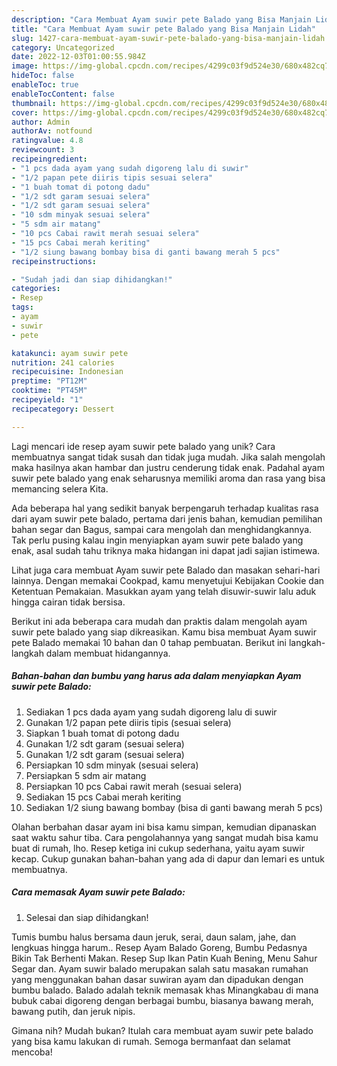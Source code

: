 ```yaml
---
description: "Cara Membuat Ayam suwir pete Balado yang Bisa Manjain Lidah"
title: "Cara Membuat Ayam suwir pete Balado yang Bisa Manjain Lidah"
slug: 1427-cara-membuat-ayam-suwir-pete-balado-yang-bisa-manjain-lidah
category: Uncategorized
date: 2022-12-03T01:00:55.984Z
image: https://img-global.cpcdn.com/recipes/4299c03f9d524e30/680x482cq70/ayam-suwir-pete-balado-foto-resep-utama.jpg
hideToc: false
enableToc: true
enableTocContent: false
thumbnail: https://img-global.cpcdn.com/recipes/4299c03f9d524e30/680x482cq70/ayam-suwir-pete-balado-foto-resep-utama.jpg
cover: https://img-global.cpcdn.com/recipes/4299c03f9d524e30/680x482cq70/ayam-suwir-pete-balado-foto-resep-utama.jpg
author: Admin
authorAv: notfound
ratingvalue: 4.8
reviewcount: 3
recipeingredient:
- "1 pcs dada ayam yang sudah digoreng lalu di suwir"
- "1/2 papan pete diiris tipis sesuai selera"
- "1 buah tomat di potong dadu"
- "1/2 sdt garam sesuai selera"
- "1/2 sdt garam sesuai selera"
- "10 sdm minyak sesuai selera"
- "5 sdm air matang"
- "10 pcs Cabai rawit merah sesuai selera"
- "15 pcs Cabai merah keriting"
- "1/2 siung bawang bombay bisa di ganti bawang merah 5 pcs"
recipeinstructions:

- "Sudah jadi dan siap dihidangkan!"
categories:
- Resep
tags:
- ayam
- suwir
- pete

katakunci: ayam suwir pete 
nutrition: 241 calories
recipecuisine: Indonesian
preptime: "PT12M"
cooktime: "PT45M"
recipeyield: "1"
recipecategory: Dessert

---
```





Lagi mencari ide resep ayam suwir pete balado yang unik? Cara membuatnya sangat tidak susah dan tidak juga mudah. Jika salah mengolah maka hasilnya akan hambar dan justru cenderung tidak enak. Padahal ayam suwir pete balado yang enak seharusnya memiliki aroma dan rasa yang bisa memancing selera Kita.





Ada beberapa hal yang sedikit banyak berpengaruh terhadap kualitas rasa dari ayam suwir pete balado, pertama dari jenis bahan, kemudian pemilihan bahan segar dan Bagus, sampai cara mengolah dan menghidangkannya. Tak perlu pusing kalau ingin menyiapkan ayam suwir pete balado yang enak,      asal sudah tahu triknya maka hidangan ini dapat jadi sajian istimewa.














Lihat juga cara membuat Ayam suwir pete Balado dan masakan sehari-hari lainnya. Dengan memakai Cookpad, kamu menyetujui Kebijakan Cookie dan Ketentuan Pemakaian. Masukkan ayam yang telah disuwir-suwir lalu aduk hingga cairan tidak bersisa.






Berikut ini ada beberapa cara mudah dan praktis dalam mengolah ayam suwir pete balado yang siap dikreasikan. Kamu bisa membuat Ayam suwir pete Balado memakai 10 bahan dan 0 tahap pembuatan. Berikut ini langkah-langkah dalam membuat hidangannya.

<!--inarticleads1-->

##### Bahan-bahan dan bumbu yang harus ada dalam menyiapkan Ayam suwir pete Balado:

1. Sediakan 1 pcs dada ayam yang sudah digoreng lalu di suwir
1. Gunakan 1/2 papan pete diiris tipis (sesuai selera)
1. Siapkan 1 buah tomat di potong dadu
1. Gunakan 1/2 sdt garam (sesuai selera)
1. Gunakan 1/2 sdt garam (sesuai selera)
1. Persiapkan 10 sdm minyak (sesuai selera)
1. Persiapkan 5 sdm air matang
1. Persiapkan 10 pcs Cabai rawit merah (sesuai selera)
1. Sediakan 15 pcs Cabai merah keriting
1. Sediakan 1/2 siung bawang bombay (bisa di ganti bawang merah 5 pcs)


Olahan berbahan dasar ayam ini bisa kamu simpan, kemudian dipanaskan saat waktu sahur tiba. Cara pengolahannya yang sangat mudah bisa kamu buat di rumah, lho. Resep ketiga ini cukup sederhana, yaitu ayam suwir kecap. Cukup gunakan bahan-bahan yang ada di dapur dan lemari es untuk membuatnya. 

<!--inarticleads2-->

##### Cara memasak Ayam suwir pete Balado:


1. Selesai dan siap dihidangkan!

Tumis bumbu halus bersama daun jeruk, serai, daun salam, jahe, dan lengkuas hingga harum.. Resep Ayam Balado Goreng, Bumbu Pedasnya Bikin Tak Berhenti Makan. Resep Sup Ikan Patin Kuah Bening, Menu Sahur Segar dan. Ayam suwir balado merupakan salah satu masakan rumahan yang menggunakan bahan dasar suwiran ayam dan dipadukan dengan bumbu balado. Balado adalah teknik memasak khas Minangkabau di mana bubuk cabai digoreng dengan berbagai bumbu, biasanya bawang merah, bawang putih, dan jeruk nipis. 

Gimana nih? Mudah bukan? Itulah cara membuat ayam suwir pete balado yang bisa kamu lakukan di rumah. Semoga bermanfaat dan selamat mencoba!
